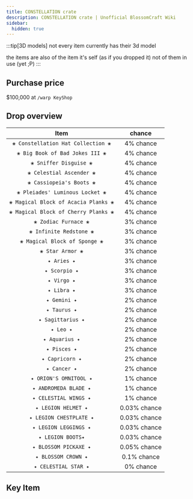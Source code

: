 ```yaml
---
title: CONSTELLATION crate
description: CONSTELLATION crate | Unofficial BlossomCraft Wiki
sidebar:
  hidden: true
---
```

:::tip[3D models]
not every item currently has their 3d model

the items are also of the item it's self (as if you dropped it) not of them in use (yet ;P)
:::

## Purchase price
$100,000 at `/warp KeyShop`

## Drop overview

|          Item          |   chance  |
|:----------------------:|:---------:|
|   `❀ Constellation Hat Collection ❀`   | 4% chance |
|  `❀ Big Book of Bad Jokes III ❀`  | 4% chance |
|    `❀ Sniffer Disguise ❀`   | 4% chance |
|    `❀ Celestial Ascender ❀`   | 4% chance |
| `❀ Cassiopeia's Boots ❀` | 4% chance |
|   `❀ Pleiades' Luminous Locket ❀`  | 4% chance |
|     `❀ Magical Block of Acacia Planks ❀`     | 4% chance |
|   `❀ Magical Block of Cherry Planks ❀`   | 4% chance |
|    `❀ Zodiac Furnace ❀`    | 3% chance |
|    `❀ Infinite Redstone ❀`    | 3% chance |
|     `❀ Magical Block of Sponge ❀`     | 3% chance |
| `❀ Star Armor ❀` | 3% chance |
|   `✦ Aries ✦`   | 3% chance |
|    `✦ Scorpio ✦`   | 3% chance |
|     `✦ Virgo ✦`   | 3% chance |
| `✦ Libra ✦` | 3% chance |
|       `✦ Gemini ✦`      | 2% chance |
|    `✦ Taurus ✦`   | 2% chance |
| `✦ Sagittarius ✦` | 2% chance |
|  `✦ Leo ✦`  | 2% chance |
|      `✦ Aquarius ✦`   | 2% chance |
|      `✦ Pisces ✦`   | 2% chance |
|      `✦ Capricorn ✦`   | 2% chance |
|   `✦ Cancer ✦`   | 2% chance |
|  `✦ ORION'S OMNITOOL ✦`  | 1% chance |
|    `✦ ANDROMEDA BLADE ✦`   | 1% chance |
|  `✦ CELESTIAL WINGS ✦`  | 1% chance |
|    `✦ LEGION HELMET ✦`   | 0.03% chance |
|    `✦ LEGION CHESTPLATE ✦`   | 0.03% chance |
|    `✦ LEGION LEGGINGS ✦`   | 0.03% chance |
|    `✦ LEGION BOOTS✦`   | 0.03% chance |
|    `✦ BLOSSOM PICKAXE ✦`   | 0.05% chance |
|    `✦ BLOSSOM CROWN ✦`   | 0.1% chance |
|    `✦ CELESTIAL STAR ✦`   | 0% chance |

## Key Item
<script type="module" src="https://ajax.googleapis.com/ajax/libs/model-viewer/3.1.1/model-viewer.min.js"></script>
<model-viewer alt="bow_blue" src="/Assets/constellation/3D/toffy_key_blue.gltf" shadow-intensity="1" autoplay camera-controls touch-action="pan-y" style="width: 100%; height: 500px;" camera-orbit="90deg 55deg 4m"></model-viewer>